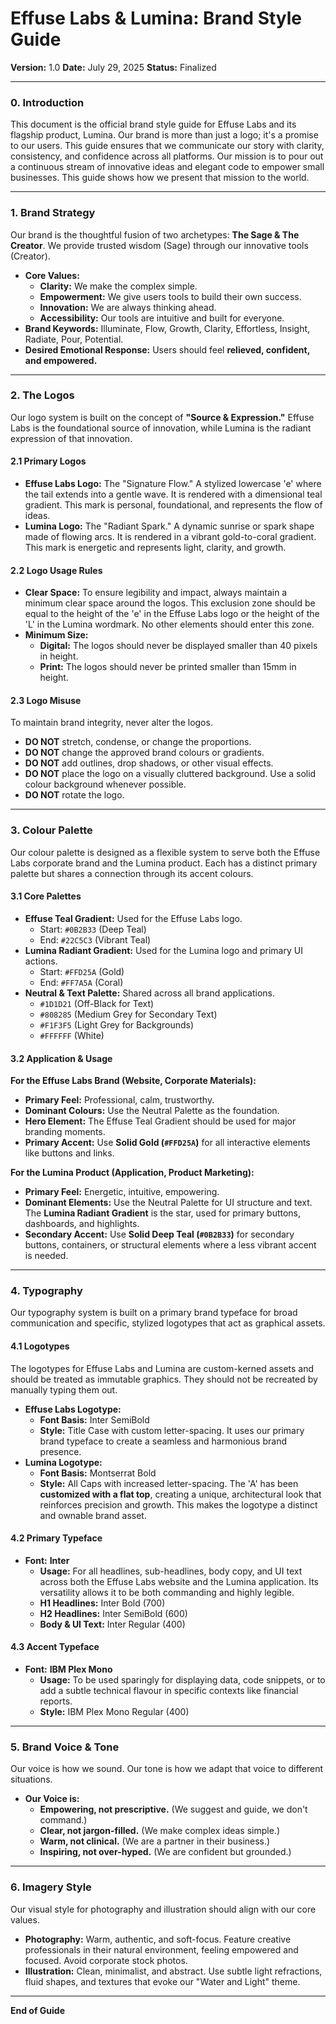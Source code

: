 # Effuse Labs & Lumina: Brand Style Guide
**Version:** 1.0
**Date:** July 29, 2025
**Status:** Finalized

---

### 0. Introduction

This document is the official brand style guide for Effuse Labs and its flagship product, Lumina. Our brand is more than just a logo; it's a promise to our users. This guide ensures that we communicate our story with clarity, consistency, and confidence across all platforms. Our mission is to pour out a continuous stream of innovative ideas and elegant code to empower small businesses. This guide shows how we present that mission to the world.

---

### 1. Brand Strategy

Our brand is the thoughtful fusion of two archetypes: **The Sage & The Creator**. We provide trusted wisdom (Sage) through our innovative tools (Creator).

* **Core Values:**
    * **Clarity:** We make the complex simple.
    * **Empowerment:** We give users tools to build their own success.
    * **Innovation:** We are always thinking ahead.
    * **Accessibility:** Our tools are intuitive and built for everyone.
* **Brand Keywords:** Illuminate, Flow, Growth, Clarity, Effortless, Insight, Radiate, Pour, Potential.
* **Desired Emotional Response:** Users should feel **relieved, confident, and empowered.**

---

### 2. The Logos

Our logo system is built on the concept of **"Source & Expression."** Effuse Labs is the foundational source of innovation, while Lumina is the radiant expression of that innovation.

#### 2.1 Primary Logos

* **Effuse Labs Logo:** The "Signature Flow." A stylized lowercase 'e' where the tail extends into a gentle wave. It is rendered with a dimensional teal gradient. This mark is personal, foundational, and represents the flow of ideas.
* **Lumina Logo:** The "Radiant Spark." A dynamic sunrise or spark shape made of flowing arcs. It is rendered in a vibrant gold-to-coral gradient. This mark is energetic and represents light, clarity, and growth.

#### 2.2 Logo Usage Rules

* **Clear Space:** To ensure legibility and impact, always maintain a minimum clear space around the logos. This exclusion zone should be equal to the height of the 'e' in the Effuse Labs logo or the height of the 'L' in the Lumina wordmark. No other elements should enter this zone.
* **Minimum Size:**
    * **Digital:** The logos should never be displayed smaller than 40 pixels in height.
    * **Print:** The logos should never be printed smaller than 15mm in height.

#### 2.3 Logo Misuse

To maintain brand integrity, never alter the logos.
* **DO NOT** stretch, condense, or change the proportions.
* **DO NOT** change the approved brand colours or gradients.
* **DO NOT** add outlines, drop shadows, or other visual effects.
* **DO NOT** place the logo on a visually cluttered background. Use a solid colour background whenever possible.
* **DO NOT** rotate the logo.

---

### 3. Colour Palette

Our colour palette is designed as a flexible system to serve both the Effuse Labs corporate brand and the Lumina product. Each has a distinct primary palette but shares a connection through its accent colours.

#### 3.1 Core Palettes

* **Effuse Teal Gradient:** Used for the Effuse Labs logo.
    * Start: `#0B2B33` (Deep Teal)
    * End: `#22C5C3` (Vibrant Teal)
* **Lumina Radiant Gradient:** Used for the Lumina logo and primary UI actions.
    * Start: `#FFD25A` (Gold)
    * End: `#FF7A5A` (Coral)
* **Neutral & Text Palette:** Shared across all brand applications.
    * `#1D1D21` (Off-Black for Text)
    * `#808285` (Medium Grey for Secondary Text)
    * `#F1F3F5` (Light Grey for Backgrounds)
    * `#FFFFFF` (White)

#### 3.2 Application & Usage

**For the Effuse Labs Brand (Website, Corporate Materials):**
* **Primary Feel:** Professional, calm, trustworthy.
* **Dominant Colours:** Use the Neutral Palette as the foundation.
* **Hero Element:** The Effuse Teal Gradient should be used for major branding moments.
* **Primary Accent:** Use **Solid Gold (`#FFD25A`)** for all interactive elements like buttons and links.

**For the Lumina Product (Application, Product Marketing):**
* **Primary Feel:** Energetic, intuitive, empowering.
* **Dominant Elements:** Use the Neutral Palette for UI structure and text. The **Lumina Radiant Gradient** is the star, used for primary buttons, dashboards, and highlights.
* **Secondary Accent:** Use **Solid Deep Teal (`#0B2B33`)** for secondary buttons, containers, or structural elements where a less vibrant accent is needed.

---

### 4. Typography

Our typography system is built on a primary brand typeface for broad communication and specific, stylized logotypes that act as graphical assets.

#### 4.1 Logotypes

The logotypes for Effuse Labs and Lumina are custom-kerned assets and should be treated as immutable graphics. They should not be recreated by manually typing them out.

* **Effuse Labs Logotype:**
    * **Font Basis:** Inter SemiBold
    * **Style:** Title Case with custom letter-spacing. It uses our primary brand typeface to create a seamless and harmonious brand presence.
* **Lumina Logotype:**
    * **Font Basis:** Montserrat Bold
    * **Style:** All Caps with increased letter-spacing. The 'A' has been **customized with a flat top**, creating a unique, architectural look that reinforces precision and growth. This makes the logotype a distinct and ownable brand asset.

#### 4.2 Primary Typeface

* **Font:** **Inter**
    * **Usage:** For all headlines, sub-headlines, body copy, and UI text across both the Effuse Labs website and the Lumina application. Its versatility allows it to be both commanding and highly legible.
    * **H1 Headlines:** Inter Bold (700)
    * **H2 Headlines:** Inter SemiBold (600)
    * **Body & UI Text:** Inter Regular (400)

#### 4.3 Accent Typeface

* **Font:** **IBM Plex Mono**
    * **Usage:** To be used sparingly for displaying data, code snippets, or to add a subtle technical flavour in specific contexts like financial reports.
    * **Style:** IBM Plex Mono Regular (400)

---

### 5. Brand Voice & Tone

Our voice is how we sound. Our tone is how we adapt that voice to different situations.

* **Our Voice is:**
    * **Empowering, not prescriptive.** (We suggest and guide, we don't command.)
    * **Clear, not jargon-filled.** (We make complex ideas simple.)
    * **Warm, not clinical.** (We are a partner in their business.)
    * **Inspiring, not over-hyped.** (We are confident but grounded.)

---

### 6. Imagery Style

Our visual style for photography and illustration should align with our core values.

* **Photography:** Warm, authentic, and soft-focus. Feature creative professionals in their natural environment, feeling empowered and focused. Avoid corporate stock photos.
* **Illustration:** Clean, minimalist, and abstract. Use subtle light refractions, fluid shapes, and textures that evoke our "Water and Light" theme.

---
**End of Guide**